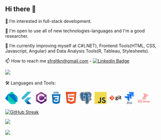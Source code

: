 ## Hi there 👋

👀 I’m interested in full-stack development.

:muscle: I'm open to use all of new technologies-languages and I'm a good researcher.


🌱 I’m currently improving myself at C#(.NET), Frontend Tools(HTML, CSS, Javascript, Angular) and Data Analysis Tools(R, Tableau, Stylesheets).

📫 How to reach me sfrgltkn@gmail.com - [![Linkedin Badge](https://img.shields.io/badge/-LinkedIn-blue?style=flat&logo=Linkedin&logoColor=white)](https://www.linkedin.com/in/sefer-can-g%C3%BCltekin-952030246/)

![](https://user-images.githubusercontent.com/73097560/115834477-dbab4500-a447-11eb-908a-139a6edaec5c.gif)


🛠️ Languages and Tools:
<div>
  <img src="https://github.com/devicons/devicon/blob/master/icons/dart/dart-original.svg" title="Dart" alt="Dart" width="40" height="40"/>&nbsp;
  <img src="https://github.com/devicons/devicon/blob/master/icons/flutter/flutter-original.svg" title="Flutter" alt="Flutter" width="40" height="40"/>&nbsp;
  <img src="https://github.com/devicons/devicon/blob/master/icons/csharp/csharp-original.svg" title="CSharp" alt="CSharp" width="40" height="40"/>&nbsp;
  <img src="https://github.com/devicons/devicon/blob/master/icons/css3/css3-plain-wordmark.svg"  title="CSS3" alt="CSS" width="40" height="40"/>&nbsp;
  <img src="https://github.com/devicons/devicon/blob/master/icons/html5/html5-original.svg" title="HTML5" alt="HTML" width="40" height="40"/>&nbsp;
  <img src="https://github.com/devicons/devicon/blob/master/icons/postgresql/postgresql-original.svg" title="PostgreSQL"  alt="PostgreSQL" width="40" height="40"/>&nbsp;
  <img src="https://github.com/devicons/devicon/blob/master/icons/javascript/javascript-original.svg" title="JavaScript" alt="JavaScript" width="40" height="40"/>&nbsp; 
  <img src="https://github.com/devicons/devicon/blob/master/icons/git/git-original-wordmark.svg" title="Git" **alt="Git" width="40" height="40"/>
  <img src="https://github.com/devicons/devicon/blob/master/icons/jira/jira-original-wordmark.svg" title="Jira" alt="Jira" width="40" height="40"/>&nbsp;
  <img src="https://github.com/devicons/devicon/blob/master/icons/microsoftsqlserver/microsoftsqlserver-plain-wordmark.svg" title="MicrosoftSQLServer" alt="MicrosoftSQLServer" width="40" height="40"/>&nbsp;
</div>

[![GitHub Streak](http://github-readme-streak-stats.herokuapp.com?user=egetelli&theme=react)](https://git.io/streak-stats)

![](https://user-images.githubusercontent.com/73097560/115834477-dbab4500-a447-11eb-908a-139a6edaec5c.gif)

<a href=""> <img align="center" src="https://github-readme-stats-sigma-five.vercel.app/api/top-langs/?username=sfrqltkn&theme=react&line_height=40&hide=css"/> </a>
